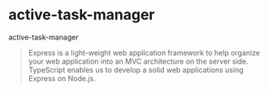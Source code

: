 # active-task-manager
active-task-manager

<p><blockquote>Express is a light-weight web application framework to help organize your web application into an MVC architecture on the server side. TypeScript enables us to develop a solid web applications using Express on Node.js.</blockquote></p>





